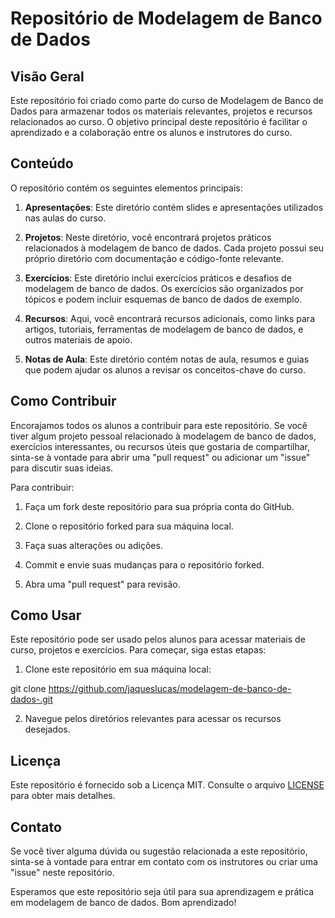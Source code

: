 # Repositório de Modelagem de Banco de Dados

## Visão Geral

Este repositório foi criado como parte do curso de Modelagem de Banco de Dados para armazenar todos os materiais relevantes, projetos e recursos relacionados ao curso. O objetivo principal deste repositório é facilitar o aprendizado e a colaboração entre os alunos e instrutores do curso.

## Conteúdo

O repositório contém os seguintes elementos principais:

1. **Apresentações**: Este diretório contém slides e apresentações utilizados nas aulas do curso.

2. **Projetos**: Neste diretório, você encontrará projetos práticos relacionados à modelagem de banco de dados. Cada projeto possui seu próprio diretório com documentação e código-fonte relevante.

3. **Exercícios**: Este diretório inclui exercícios práticos e desafios de modelagem de banco de dados. Os exercícios são organizados por tópicos e podem incluir esquemas de banco de dados de exemplo.

4. **Recursos**: Aqui, você encontrará recursos adicionais, como links para artigos, tutoriais, ferramentas de modelagem de banco de dados, e outros materiais de apoio.

5. **Notas de Aula**: Este diretório contém notas de aula, resumos e guias que podem ajudar os alunos a revisar os conceitos-chave do curso.

## Como Contribuir

Encorajamos todos os alunos a contribuir para este repositório. Se você tiver algum projeto pessoal relacionado à modelagem de banco de dados, exercícios interessantes, ou recursos úteis que gostaria de compartilhar, sinta-se à vontade para abrir uma "pull request" ou adicionar um "issue" para discutir suas ideias.

Para contribuir:

1. Faça um fork deste repositório para sua própria conta do GitHub.

2. Clone o repositório forked para sua máquina local.

3. Faça suas alterações ou adições.

4. Commit e envie suas mudanças para o repositório forked.

5. Abra uma "pull request" para revisão.

## Como Usar

Este repositório pode ser usado pelos alunos para acessar materiais de curso, projetos e exercícios. Para começar, siga estas etapas:

1. Clone este repositório em sua máquina local:

git clone https://github.com/jaqueslucas/modelagem-de-banco-de-dados-.git

2. Navegue pelos diretórios relevantes para acessar os recursos desejados.

## Licença

Este repositório é fornecido sob a Licença MIT. Consulte o arquivo [LICENSE](LICENSE) para obter mais detalhes.

## Contato

Se você tiver alguma dúvida ou sugestão relacionada a este repositório, sinta-se à vontade para entrar em contato com os instrutores ou criar uma "issue" neste repositório.

Esperamos que este repositório seja útil para sua aprendizagem e prática em modelagem de banco de dados. Bom aprendizado!
